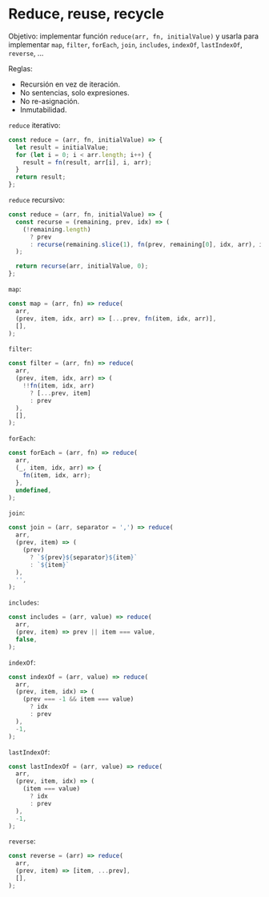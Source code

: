 # Reduce, reuse, recycle

Objetivo: implementar función `reduce(arr, fn, initialValue)` y usarla para
implementar `map`, `filter`, `forEach`, `join`, `includes`, `indexOf`,
`lastIndexOf`, `reverse`, ...

Reglas:

* Recursión en vez de iteración.
* No sentencias, solo expresiones.
* No re-asignación.
* Inmutabilidad.

`reduce` iterativo:

```js
const reduce = (arr, fn, initialValue) => {
  let result = initialValue;
  for (let i = 0; i < arr.length; i++) {
    result = fn(result, arr[i], i, arr);
  }
  return result;
};
```

`reduce` recursivo:

```js
const reduce = (arr, fn, initialValue) => {
  const recurse = (remaining, prev, idx) => (
    (!remaining.length)
      ? prev
      : recurse(remaining.slice(1), fn(prev, remaining[0], idx, arr), idx + 1)
  );

  return recurse(arr, initialValue, 0);
};
```

`map`:

```js
const map = (arr, fn) => reduce(
  arr,
  (prev, item, idx, arr) => [...prev, fn(item, idx, arr)],
  [],
);
```

`filter`:

```js
const filter = (arr, fn) => reduce(
  arr,
  (prev, item, idx, arr) => (
    !!fn(item, idx, arr)
      ? [...prev, item]
      : prev
  ),
  [],
);
```

`forEach`:

```js
const forEach = (arr, fn) => reduce(
  arr,
  (_, item, idx, arr) => {
    fn(item, idx, arr);
  },
  undefined,
);
```

`join`:

```js
const join = (arr, separator = ',') => reduce(
  arr,
  (prev, item) => (
    (prev)
      ? `${prev}${separator}${item}`
      : `${item}`
  ),
  '',
);
```

`includes`:

```js
const includes = (arr, value) => reduce(
  arr,
  (prev, item) => prev || item === value,
  false,
);
```

`indexOf`:

```js
const indexOf = (arr, value) => reduce(
  arr,
  (prev, item, idx) => (
    (prev === -1 && item === value)
      ? idx
      : prev
  ),
  -1,
);
```

`lastIndexOf`:

```js
const lastIndexOf = (arr, value) => reduce(
  arr,
  (prev, item, idx) => (
    (item === value)
      ? idx
      : prev
  ),
  -1,
);
```

`reverse`:

```js
const reverse = (arr) => reduce(
  arr,
  (prev, item) => [item, ...prev],
  [],
);
```
